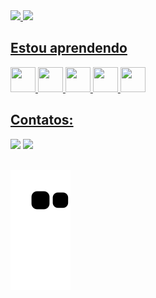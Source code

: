


<div>
<a href="https://github.com/DaNzz32">
<img height="180em" src="https://github-readme-stats.vercel.app/api/top-langs/?username=DaNzz32&layout=compact&langs_count=7&theme=dracula"/>
<img height="180em" src="https://github-readme-stats.vercel.app/api?username=DaNzz32&show_icons=true&theme=dracula&include_all_commits=true&count_private=true"/>
</div>
  
## Estou aprendendo
<img src="https://cdn.jsdelivr.net/gh/devicons/devicon/icons/c/c-original.svg" width="40" height="40"/>
<img src="https://cdn.jsdelivr.net/gh/devicons/devicon/icons/java/java-original.svg" width="40" height="40" />  <img src="https://cdn.jsdelivr.net/gh/devicons/devicon/icons/html5/html5-original.svg" width="40" height="40"/> <img src="https://cdn.jsdelivr.net/gh/devicons/devicon/icons/css3/css3-original.svg" width="40" height="40"/> <img src="https://cdn.jsdelivr.net/gh/devicons/devicon/icons/javascript/javascript-original.svg" width="40" height="40"/>

  ## Contatos:
  <div>
<a href="https://instagram.com/danilosm15" target="_blank"><img src="https://img.shields.io/badge/-Instagram-%23E4405F?style=for-the-badge&logo=instagram&logoColor=white" target="_blank"></a>
<a href = "mailto:danilosm721@gmail.com"><img src="https://img.shields.io/badge/Gmail-D14836?style=for-the-badge&logo=gmail&logoColor=white" target="_blank"></a>
</div>
  
<br>  

![Snake animation](https://github.com/DaNzz32/DaNzz32/blob/output/github-contribution-grid-snake.svg)
